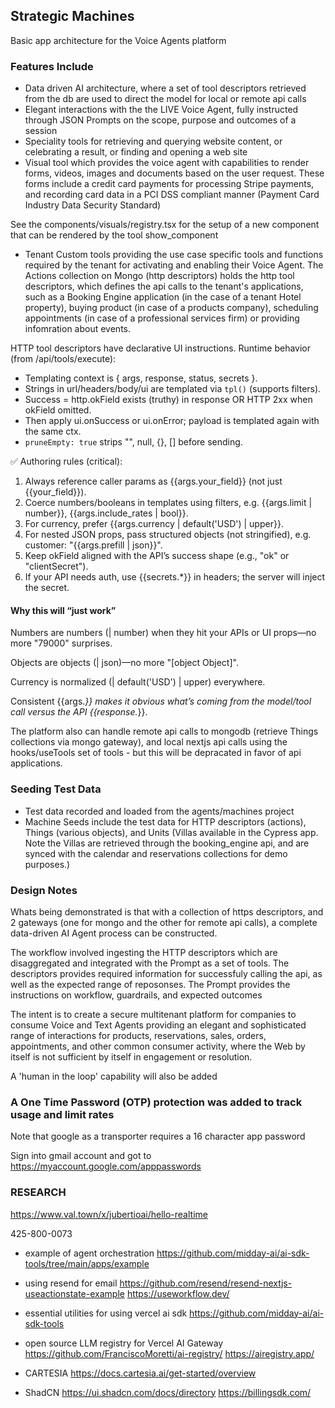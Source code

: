 ## Strategic Machines

Basic app architecture for the Voice Agents platform

### Features Include
* Data driven AI architecture, where a set of tool descriptors retrieved from the db are used to direct the model for local or remote api calls
* Elegant interactions with the the LIVE Voice Agent, fully instructed through JSON Prompts on the scope, purpose and outcomes of a session
* Speciality tools for retrieving and querying website content, or celebrating a result, or finding and opening a web site
* Visual tool which provides the voice agent with capabilities to render forms, videos, images and documents based on the user request. These forms include a credit card payments for processing Stripe payments, and recording card data in a PCI DSS compliant manner (Payment Card Industry Data Security Standard) 

See the components/visuals/registry.tsx for the setup of a new component that can be rendered by the tool show_component 

* Tenant Custom tools providing the use case specific tools and functions required by the tenant for activating and enabling their Voice Agent. The Actions collection on Mongo (http descriptors) holds the http tool descriptors, which defines the api calls to the tenant's applications, such as a Booking Engine application (in the case of a tenant Hotel property), buying product (in case of a products company), scheduling appointments (in case of a professional services firm) or providing infomration about events. 

HTTP tool descriptors have declarative UI instructions.
Runtime behavior (from /api/tools/execute):
- Templating context is { args, response, status, secrets }.
- Strings in url/headers/body/ui are templated via `tpl()` (supports filters).
- Success = http.okField exists (truthy) in response OR HTTP 2xx when okField omitted.
- Then apply ui.onSuccess or ui.onError; payload is templated again with the same ctx.
- `pruneEmpty: true` strips "", null, {}, [] before sending.

✅ Authoring rules (critical):
1) Always reference caller params as {{args.your_field}} (not just {{your_field}}).
2) Coerce numbers/booleans in templates using filters, e.g. {{args.limit | number}}, {{args.include_rates | bool}}.
3) For currency, prefer {{args.currency | default('USD') | upper}}.
4) For nested JSON props, pass structured objects (not stringified), e.g. customer: "{{args.prefill | json}}".
5) Keep okField aligned with the API’s success shape (e.g., "ok" or "clientSecret").
6) If your API needs auth, use {{secrets.*}} in headers; the server will inject the secret.

#### Why this will “just work”

Numbers are numbers (| number) when they hit your APIs or UI props—no more "79000" surprises.

Objects are objects (| json)—no more "[object Object]".

Currency is normalized (| default('USD') | upper) everywhere.

Consistent {{args.*}} makes it obvious what’s coming from the model/tool call versus the API {{response.*}}.

The platform also can handle remote api calls to mongodb (retrieve Things collections via mongo gateway), and local nextjs api calls using the hooks/useTools set of tools - but this will be depracated in favor of api applications.

### Seeding Test Data
* Test data recorded and loaded from the agents/machines project
* Machine Seeds include the test data for HTTP descriptors (actions), Things (various objects), and Units (Villas available in the Cypress app. Note the Villas are retrieved through the booking_engine api, and are synced with the calendar and reservations collections for demo purposes.)

### Design Notes

Whats being demonstrated is that with a collection of https descriptors, and 2 gateways (one for mongo and the other for remote api calls), a complete data-driven AI Agent process can be constructed. 

The workflow involved ingesting the HTTP descriptors which are disaggregated and integrated with the Prompt as a set of tools. The descriptors provides required information for successfuly calling the api, as well as the expected range of reposonses. The Prompt provides the instructions on workflow, guardrails, and expected outcomes

The intent is to create a secure multitenant platform for companies to consume Voice and Text Agents providing an elegant and sophisticated range of interactions for products, reservations, sales, orders, appointments, and other common consumer activity, where the Web by itself is not sufficient by itself in engagement or resolution.

A 'human in the loop' capability will also be added

### A One Time Password (OTP) protection was added to track usage and limit rates

Note that google as a transporter requires a 16 character app password

Sign into gmail account and got to
https://myaccount.google.com/apppasswords

### RESEARCH
https://www.val.town/x/jubertioai/hello-realtime

425-800-0073

* example of agent orchestration
https://github.com/midday-ai/ai-sdk-tools/tree/main/apps/example

* using resend for email
https://github.com/resend/resend-nextjs-useactionstate-example
https://useworkflow.dev/

* essential utilities for using vercel ai sdk
https://github.com/midday-ai/ai-sdk-tools

* open source LLM registry for Vercel AI Gateway
https://github.com/FranciscoMoretti/ai-registry/
https://airegistry.app/

* CARTESIA
https://docs.cartesia.ai/get-started/overview

* ShadCN
https://ui.shadcn.com/docs/directory
https://billingsdk.com/